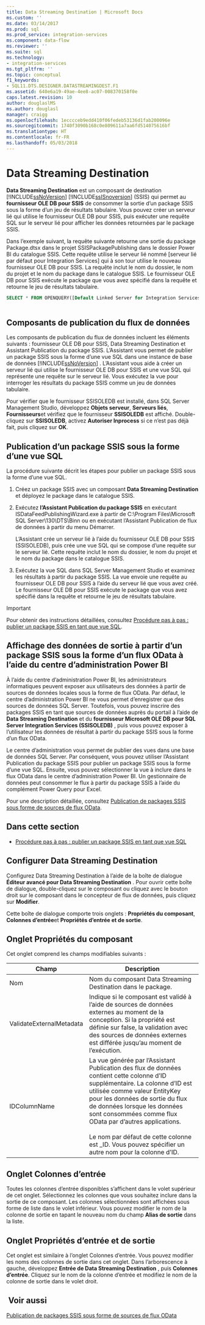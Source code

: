 ```yaml
---
title: Data Streaming Destination | Microsoft Docs
ms.custom: ''
ms.date: 03/14/2017
ms.prod: sql
ms.prod_service: integration-services
ms.component: data-flow
ms.reviewer: ''
ms.suite: sql
ms.technology:
- integration-services
ms.tgt_pltfrm: ''
ms.topic: conceptual
f1_keywords:
- SQL11.DTS.DESIGNER.DATASTREAMINGDEST.F1
ms.assetid: 640e6a19-49ae-4ee8-ac07-008370158f0e
caps.latest.revision: 10
author: douglaslMS
ms.author: douglasl
manager: craigg
ms.openlocfilehash: 1ecccceb9edd410f06fedeb53136d1fab200096e
ms.sourcegitcommit: 1740f3090b168c0e809611a7aa6fd514075616bf
ms.translationtype: HT
ms.contentlocale: fr-FR
ms.lasthandoff: 05/03/2018
---
```

# <a name="data-streaming-destination"></a>Data Streaming Destination
  **Data Streaming Destination** est un composant de destination [!INCLUDE[ssNoVersion](../../includes/ssnoversion-md.md)] [!INCLUDE[ssISnoversion](../../includes/ssisnoversion-md.md)] (SSIS) qui permet au **fournisseur OLE DB pour SSIS** de consommer la sortie d’un package SSIS sous la forme d’un jeu de résultats tabulaire. Vous pouvez créer un serveur lié qui utilise le fournisseur OLE DB pour SSIS, puis exécuter une requête SQL sur le serveur lié pour afficher les données retournées par le package SSIS.  
  
 Dans l’exemple suivant, la requête suivante retourne une sortie du package Package.dtsx dans le projet SSISPackagePublishing dans le dossier Power BI du catalogue SSIS. Cette requête utilise le serveur lié nommé [serveur lié par défaut pour Integration Services] qui à son tour utilise le nouveau fournisseur OLE DB pour SSIS. La requête inclut le nom du dossier, le nom du projet et le nom du package dans le catalogue SSIS. Le fournisseur OLE DB pour SSIS exécute le package que vous avez spécifié dans la requête et retourne le jeu de résultats tabulaire.  
  
```sql
SELECT * FROM OPENQUERY([Default Linked Server for Integration Services], N'Folder=Power BI;Project=SSISPackagePublishing;Package=Package.dtsx')  
  
```  
  
## <a name="data-feed-publishing-components"></a>Composants de publication du flux de données  
 Les composants de publication du flux de données incluent les éléments suivants : fournisseur OLE DB pour SSIS, Data Streaming Destination et Assistant Publication du package SSIS. L’Assistant vous permet de publier un package SSIS sous la forme d’une vue SQL dans une instance de base de données [!INCLUDE[ssNoVersion](../../includes/ssnoversion-md.md)] . L’Assistant vous aide à créer un serveur lié qui utilise le fournisseur OLE DB pour SSIS et une vue SQL qui représente une requête sur le serveur lié. Vous exécutez la vue pour interroger les résultats du package SSIS comme un jeu de données tabulaire.  
  
 Pour vérifier que le fournisseur SSISOLEDB est installé, dans SQL Server Management Studio, développez **Objets serveur**, **Serveurs liés**, **Fournisseurs**et vérifiez que le fournisseur **SSISOLEDB** est affiché. Double-cliquez sur **SSISOLEDB**, activez **Autoriser Inprocess** si ce n’est pas déjà fait, puis cliquez sur **OK**.  
  
## <a name="publish-an-ssis-package-as-a-sql-view"></a>Publication d’un package SSIS sous la forme d’une vue SQL  
 La procédure suivante décrit les étapes pour publier un package SSIS sous la forme d’une vue SQL.  
  
1.  Créez un package SSIS avec un composant **Data Streaming Destination** et déployez le package dans le catalogue SSIS.  
  
2.  Exécutez **l’Assistant Publication du package SSIS** en exécutant ISDataFeedPublishingWizard.exe à partir de C:\Program Files\Microsoft SQL Server\130\DTS\Binn ou en exécutant l’Assistant Publication de flux de données à partir du menu Démarrer.  
  
     L’Assistant crée un serveur lié à l’aide du fournisseur OLE DB pour SSIS (SSISOLEDB), puis crée une vue SQL qui se compose d’une requête sur le serveur lié. Cette requête inclut le nom du dossier, le nom du projet et le nom du package dans le catalogue SSIS.  
  
3.  Exécutez la vue SQL dans SQL Server Management Studio et examinez les résultats à partir du package SSIS. La vue envoie une requête au fournisseur OLE DB pour SSIS à l’aide du serveur lié que vous avez créé. Le fournisseur OLE DB pour SSIS exécute le package que vous avez spécifié dans la requête et retourne le jeu de résultats tabulaire.  
  
> [!IMPORTANT]  
>  Pour obtenir des instructions détaillées, consultez [Procédure pas à pas : publier un package SSIS en tant que vue SQL](../../integration-services/data-flow/walkthrough-publish-an-ssis-package-as-a-sql-view.md).  
  
## <a name="expose-output-data-from-an-ssis-package-as-an-odata-feed-by-using-the-power-bi-admin-center"></a>Affichage des données de sortie à partir d’un package SSIS sous la forme d’un flux OData à l’aide du centre d’administration Power BI  
 À l’aide du centre d’administration Power BI, les administrateurs informatiques peuvent exposer aux utilisateurs des données à partir de sources de données locales sous la forme de flux OData. Par défaut, le centre d’administration Power BI ne vous permet d’enregistrer que des sources de données SQL Server. Toutefois, vous pouvez inscrire des packages SSIS en tant que sources de données auprès du portail à l’aide de **Data Streaming Destination** et du **fournisseur Microsoft OLE DB pour SQL Server Integration Services (SSISOLEDB)** , puis vous pouvez exposer à l’utilisateur les données de résultat à partir du package SSIS sous la forme d’un flux OData.  
  
 Le centre d’administration vous permet de publier des vues dans une base de données SQL Server. Par conséquent, vous pouvez utiliser l’Assistant Publication du package SSIS pour publier un package SSIS sous la forme d’une vue SQL. Ensuite, vous pouvez sélectionner la vue à inclure dans le flux OData dans le centre d’administration Power BI. Un gestionnaire de données peut consommer le flux à partir du package SSIS à l’aide du complément Power Query pour Excel.  
  
 Pour une description détaillée, consultez [Publication de packages SSIS sous forme de sources de flux OData](http://go.microsoft.com/fwlink/?LinkID=317367).  
  
## <a name="in-this-section"></a>Dans cette section  
  
-   [Procédure pas à pas : publier un package SSIS en tant que vue SQL](../../integration-services/data-flow/walkthrough-publish-an-ssis-package-as-a-sql-view.md)  
  
## <a name="configure-data-streaming-destination"></a>Configurer Data Streaming Destination
  Configurez Data Streaming Destination à l’aide de la boîte de dialogue **Éditeur avancé pour Data Streaming Destination** . Pour ouvrir cette boîte de dialogue, double-cliquez sur le composant ou cliquez avec le bouton droit sur le composant dans le concepteur de flux de données, puis cliquez sur **Modifier**.  
  
 Cette boîte de dialogue comporte trois onglets : **Propriétés du composant**, **Colonnes d’entrée**et **Propriétés d’entrée et de sortie**.  
  
## <a name="component-properties-tab"></a>Onglet Propriétés du composant  
 Cet onglet comprend les champs modifiables suivants :  
  
|Champ|Description|  
|-----------|-----------------|  
|Nom   |Nom du composant Data Streaming Destination dans le package.|  
|ValidateExternalMetadata|Indique si le composant est validé à l’aide de sources de données externes au moment de la conception. Si la propriété est définie sur false, la validation avec des sources de données externes est différée jusqu’au moment de l’exécution.|  
|IDColumnName|La vue générée par l’Assistant Publication des flux de données contient cette colonne d’ID supplémentaire. La colonne d’ID est utilisée comme valeur EntityKey pour les données de sortie du flux de données lorsque les données sont consommées comme flux OData par d’autres applications.<br /><br /> Le nom par défaut de cette colonne est _ID. Vous pouvez spécifier un autre nom pour la colonne d’ID.|  
  
## <a name="input-columns-tab"></a>Onglet Colonnes d’entrée  
 Toutes les colonnes d’entrée disponibles s’affichent dans le volet supérieur de cet onglet. Sélectionnez les colonnes que vous souhaitez inclure dans la sortie de ce composant. Les colonnes sélectionnées sont affichées sous forme de liste dans le volet inférieur. Vous pouvez modifier le nom de la colonne de sortie en tapant le nouveau nom du champ **Alias de sortie** dans la liste.  
  
## <a name="input-output-properties-tab"></a>Onglet Propriétés d’entrée et de sortie  
 Cet onglet est similaire à l’onglet Colonnes d’entrée. Vous pouvez modifier les noms des colonnes de sortie dans cet onglet. Dans l’arborescence à gauche, développez **Entrée de Data Streaming Destination** , puis **Colonnes d’entrée**. Cliquez sur le nom de la colonne d’entrée et modifiez le nom de la colonne de sortie dans le volet droit.  
  
## <a name="see-also"></a> Voir aussi  
 [Publication de packages SSIS sous forme de sources de flux OData](http://go.microsoft.com/fwlink/?LinkID=317367)  
  
  
